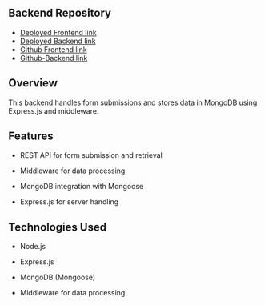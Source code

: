 ## Backend Repository
- [Deployed Frontend link](https://task-30-dgth.vercel.app)
- [ Deployed Backend link](https://task30backend-x5ig.vercel.app)
- [Github Frontend link](https://github.com/priyankastack/task-30)
- [Github-Backend link](https://github.com/priyankastack/task30backend)

## Overview

This backend handles form submissions and stores data in MongoDB using Express.js and middleware.

## Features

- REST API for form submission and retrieval

- Middleware for data processing

- MongoDB integration with Mongoose

- Express.js for server handling

## Technologies Used

- Node.js

- Express.js

- MongoDB (Mongoose)

- Middleware for data processing

